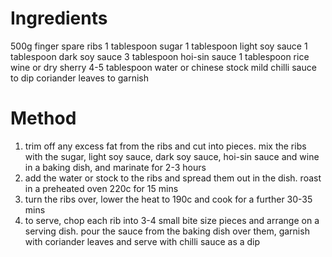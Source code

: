 # Ingredients

500g finger spare ribs 1 tablespoon sugar 1 tablespoon light soy sauce 1 tablespoon dark soy sauce 3 tablespoon hoi-sin sauce 1 tablespoon rice wine or dry sherry 4-5 tablespoon water or chinese stock mild chilli sauce to dip coriander leaves to garnish

# Method

1.  trim off any excess fat from the ribs and cut into pieces. mix the ribs with the sugar, light soy sauce, dark soy sauce, hoi-sin sauce and wine in a baking dish, and marinate for 2-3 hours
2.  add the water or stock to the ribs and spread them out in the dish. roast in a preheated oven 220c for 15 mins
3.  turn the ribs over, lower the heat to 190c and cook for a further 30-35 mins
4.  to serve, chop each rib into 3-4 small bite size pieces and arrange on a serving dish. pour the sauce from the baking dish over them, garnish with coriander leaves and serve with chilli sauce as a dip

